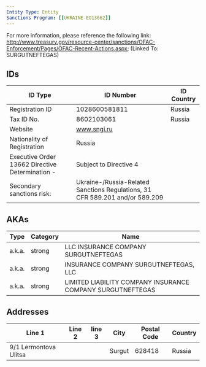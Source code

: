 ```yaml
---
Entity Type: Entity
Sanctions Program: [[UKRAINE-EO13662]]
---
```

For more information, please reference the following link: http://www.treasury.gov/resource-center/sanctions/OFAC-Enforcement/Pages/OFAC-Recent-Actions.aspx; (Linked To: SURGUTNEFTEGAS)

## IDs
| ID Type | ID Number | ID Country |
|---------|-----------|------------|
| Registration ID | 1028600581811 | Russia |
| Tax ID No. | 8602103061 | Russia |
| Website | www.sngi.ru |  |
| Nationality of Registration | Russia |  |
| Executive Order 13662 Directive Determination - | Subject to Directive 4 |  |
| Secondary sanctions risk: | Ukraine-/Russia-Related Sanctions Regulations, 31 CFR 589.201 and/or 589.209 |  |


## AKAs
| Type | Category | Name      | 
|------|----------|-----------|
| a.k.a. | strong | LLC INSURANCE COMPANY SURGUTNEFTEGAS |
| a.k.a. | strong | INSURANCE COMPANY SURGUTNEFTEGAS, LLC |
| a.k.a. | strong | LIMITED LIABILITY COMPANY INSURANCE COMPANY SURGUTNEFTEGAS |


## Addresses
| Line 1 | Line 2 | line 3 | City | Postal Code| Country | 
|--------|--------|--------|------|------------|---------|
| 9/1 Lermontova Ulitsa |  |  | Surgut | 628418 | Russia |


